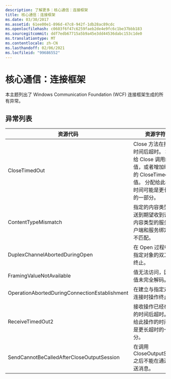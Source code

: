 ```yaml
---
description: 了解更多：核心通信：连接框架
title: 核心通信：连接框架
ms.date: 03/30/2017
ms.assetid: 61ee00e1-896d-47c8-942f-1db28ac89cdc
ms.openlocfilehash: c0603f6f47c6259faeb2de4e9fc6c1be37bbb183
ms.sourcegitcommit: ddf7edb67715a5b9a45e3dd44536dabc153c1de0
ms.translationtype: MT
ms.contentlocale: zh-CN
ms.lasthandoff: 02/06/2021
ms.locfileid: "99686552"
---
```

# <a name="core-communications-connection-framework"></a>核心通信：连接框架

本主题列出了 Windows Communication Foundation (WCF) 连接框架生成的所有异常。  
  
## <a name="exception-list"></a>异常列表  
  
|资源代码|资源字符串|  
|-------------------|---------------------|  
|CloseTimedOut|Close 方法在指定的时间后超时。 增加传给 Close 调用的超时值，或者增加绑定上的 CloseTimeout 值。 分配给此操作的时间可能是更长超时的一部分。|  
|ContentTypeMismatch|指定的内容类型已发送到期望收到该指定内容类型的服务。 客户端和服务绑定可能不匹配。|  
|DuplexChannelAbortedDuringOpen|在 Open 过程中，与指定对象的双工通道终止。|  
|FramingValueNotAvailable|值无法访问，因为该值未完全解码。|  
|OperationAbortedDuringConnectionEstablishment|在建立与指定对象的连接时操作终止。|  
|ReceiveTimedOut2|接收操作已经在指定的时间后超时。 分配给此操作的时间可能是更长超时的一部分。|  
|SendCannotBeCalledAfterCloseOutputSession|在调用 CloseOutputSession 之后不能在通道上发送消息。|

